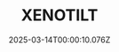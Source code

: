 ---
title: "XENOTILT"
id: 2008980
date: 2025-03-14T00:00:10.076Z
link: games/steam/recent/xenotilt
image: http://media.steampowered.com/steamcommunity/public/images/apps/2008980/b0c6b9cd1a958b4e41fcd9b0a1b4b8828a748e8a.jpg
playtime_2weeks: 5
playtime_forever: 125
playtime_windows_forever: 0
playtime_mac_forever: 0
playtime_linux_forever: 125
playtime_deck_forever: 125
---